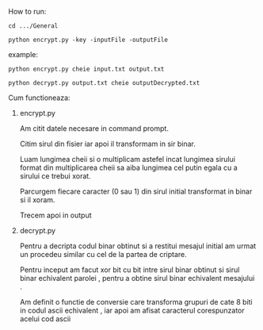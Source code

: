 How to run:
	
	cd .../General
	
	python encrypt.py -key -inputFile -outputFile


example:

	python encrypt.py cheie input.txt output.txt
	
	python decrypt.py output.txt cheie outputDecrypted.txt
	

Cum functioneaza:
1. encrypt.py

	Am citit datele necesare in command prompt.
	
	Citim sirul din fisier iar apoi il transformam in sir binar.
	
	Luam lungimea cheii si o multiplicam astefel incat 
	lungimea sirului format din multiplicarea cheii sa aiba lungimea cel putin egala cu a sirului ce trebui xorat. 
	
	Parcurgem fiecare caracter (0 sau 1) din sirul initial transformat in binar si il xoram.

	Trecem apoi in output

2. decrypt.py
	
	Pentru a decripta codul binar obtinut si a restitui mesajul initial am urmat un procedeu similar cu cel de la partea de criptare.

	Pentru inceput am facut xor bit cu bit intre sirul binar obtinut si sirul binar echivalent parolei , pentru a obtine sirul binar echivalent mesajului .

	Am definit o functie de conversie care transforma grupuri de cate 8 biti in codul ascii echivalent , iar apoi am afisat caracterul corespunzator acelui cod ascii
